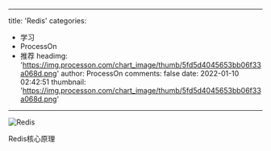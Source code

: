 
---
title: 'Redis'
categories: 
 - 学习
 - ProcessOn
 - 推荐
headimg: 'https://img.processon.com/chart_image/thumb/5fd5d4045653bb06f33a068d.png'
author: ProcessOn
comments: false
date: 2022-01-10 02:42:51
thumbnail: 'https://img.processon.com/chart_image/thumb/5fd5d4045653bb06f33a068d.png'
---

<div>   
<img class="thumb" alt="Redis" src="https://img.processon.com/chart_image/thumb/5fd5d4045653bb06f33a068d.png" referrerpolicy="no-referrer">
<p>Redis核心原理</p>  
</div>
            